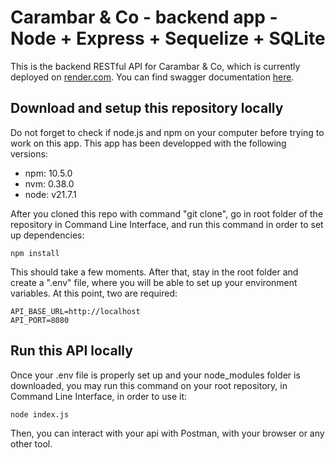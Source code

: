 # Carambar & Co - backend app - Node + Express + Sequelize + SQLite

This is the backend RESTful API for Carambar & Co, which is currently deployed on [render.com](https://cda-back-c-co.onrender.com/).
You can find swagger documentation [here](https://cda-back-c-co.onrender.com/api-docs/).

## Download and setup this repository locally

Do not forget to check if node.js and npm on your computer before trying to work on this app. This app has been developped with the following versions:
- npm: 10.5.0
- nvm: 0.38.0
- node: v21.7.1

After you cloned this repo with command "git clone", go in root folder of the repository in Command Line Interface, and run this command in order to set up dependencies:
```
npm install
```

This should take a few moments. After that, stay in the root folder and create a ".env" file, where you will be able to set up your environment variables. At this point, two are required:
```
API_BASE_URL=http://localhost
API_PORT=8080
```

## Run this API locally

Once your .env file is properly set up and your node_modules folder is downloaded, you may run this command on your root repository, in Command Line Interface, in order to use it:
```
node index.js
```

Then, you can interact with your api with Postman, with your browser or any other tool.
